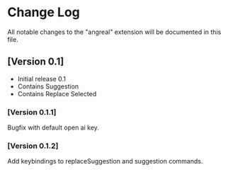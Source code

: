 # Change Log

All notable changes to the "angreal" extension will be documented in this file.

## [Version 0.1]

- Initial release 0.1
- Contains Suggestion
- Contains Replace Selected

### [Version 0.1.1] 

Bugfix with default open ai  key.

### [Version 0.1.2]

Add keybindings to replaceSuggestion and suggestion commands.